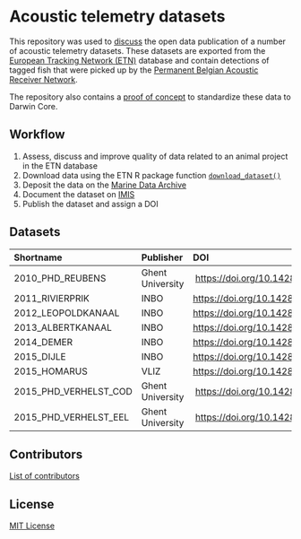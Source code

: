# Acoustic telemetry datasets

This repository was used to [discuss](https://github.com/inbo/etn-occurrences/issues) the open data publication of a number of acoustic telemetry datasets. These datasets are exported from the [European Tracking Network (ETN)](http://www.lifewatch.be/etn/) database and contain detections of tagged fish that were picked up by the [Permanent Belgian Acoustic Receiver Network](https://lifewatch.be/en/fish-acoustic-receiver-network).

The repository also contains a [proof of concept](src) to standardize these data to Darwin Core.

## Workflow

1. Assess, discuss and improve quality of data related to an animal project in the ETN database
2. Download data using the ETN R package function [`download_dataset()`](https://inbo.github.io/etn/reference/download_dataset.html)
3. Deposit the data on the [Marine Data Archive](https://mda.vliz.be/)
4. Document the dataset on [IMIS](http://www.vliz.be/en/imis)
5. Publish the dataset and assign a DOI

## Datasets

Shortname | Publisher | DOI | DataCite
:--- | :--- | :--- | :---:
2010_PHD_REUBENS | Ghent University | <https://doi.org/10.14284/437> | [DataCite](https://search.datacite.org/works/10.14284/437)
2011_RIVIERPRIK | INBO | <https://doi.org/10.14284/429> | [DataCite](https://search.datacite.org/works/10.14284/429)
2012_LEOPOLDKANAAL | INBO | <https://doi.org/10.14284/428> | [DataCite](https://search.datacite.org/works/10.14284/428)
2013_ALBERTKANAAL | INBO | <https://doi.org/10.14284/431> | [DataCite](https://search.datacite.org/works/10.14284/431)
2014_DEMER | INBO | <https://doi.org/10.14284/432> | [DataCite](https://search.datacite.org/works/10.14284/432)
2015_DIJLE | INBO | <https://doi.org/10.14284/430> | [DataCite](https://search.datacite.org/works/10.14284/430)
2015_HOMARUS | VLIZ | <https://doi.org/10.14284/433> | [DataCite](https://search.datacite.org/works/10.14284/433)
2015_PHD_VERHELST_COD | Ghent University | <https://doi.org/10.14284/435> | [DataCite](https://search.datacite.org/works/10.14284/435)
2015_PHD_VERHELST_EEL | Ghent University | <https://doi.org/10.14284/434> | [DataCite](https://search.datacite.org/works/10.14284/434)

## Contributors

[List of contributors](https://github.com/inbo/etn-occurrences/contributors)

## License

[MIT License](https://github.com/inbo/etn-occurrences/blob/master/LICENSE)

